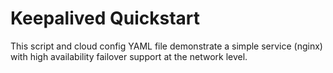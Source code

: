 Keepalived Quickstart
=====================

This script and cloud config YAML file demonstrate a simple service (nginx) with high availability failover support at the network level.
